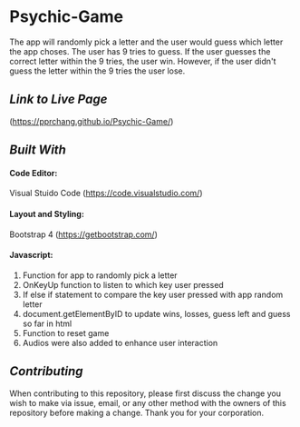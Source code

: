 # Psychic-Game 
The app will randomly pick a letter and the user would guess which letter the app choses.  The user has 9 tries to guess.  If the user guesses the correct letter within the 9 tries, the user win.  However, if the user didn't guess the letter within the 9 tries the user lose.

## *Link to Live Page*
(https://pprchang.github.io/Psychic-Game/)

## *Built With*

#### Code Editor: 
Visual Stuido Code (https://code.visualstudio.com/)

#### Layout and Styling: 
Bootstrap 4 (https://getbootstrap.com/)

#### Javascript:
1. Function for app to randomly pick a letter
2. OnKeyUp function to listen to which key user pressed
3. If else if statement to compare the key user pressed with app random letter
4. document.getElementByID to update wins, losses, guess left and guess so far in html
5. Function to reset game
6. Audios were also added to enhance user interaction

## *Contributing* 
When contributing to this repository, please first discuss the change you wish to make via issue, email, or any other method with the owners of this repository before making a change.  Thank you for your corporation.


